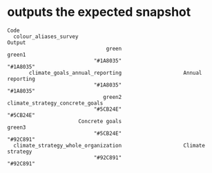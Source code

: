 # outputs the expected snapshot

    Code
      colour_aliases_survey
    Output
                                    green                              green1 
                                "#1A8035"                           "#1A8035" 
           climate_goals_annual_reporting                    Annual reporting 
                                "#1A8035"                           "#1A8035" 
                                   green2     climate_strategy_concrete_goals 
                                "#5CB24E"                           "#5CB24E" 
                           Concrete goals                              green3 
                                "#5CB24E"                           "#92C891" 
      climate_strategy_whole_organization                    Climate strategy 
                                "#92C891"                           "#92C891" 

